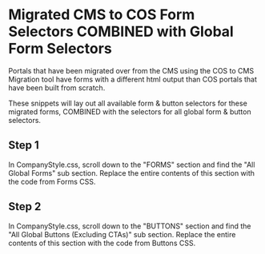 Migrated CMS to COS Form Selectors COMBINED with Global Form Selectors
=======================================================================
Portals that have been migrated over from the CMS using the COS to CMS Migration tool have forms with a different html output than COS portals that have been built from scratch.

These snippets will lay out all available form & button selectors for these migrated forms, COMBINED with the selectors for all global form & button selectors.

Step 1
------
In CompanyStyle.css, scroll down to the "FORMS" section and find the "All Global Forms" sub section.  Replace the entire contents of this section with the code from Forms CSS.

Step 2
------
In CompanyStyle.css, scroll down to the "BUTTONS" section and find the "All Global Buttons (Excluding CTAs)" sub section.  Replace the entire contents of this section with the code from Buttons CSS.

